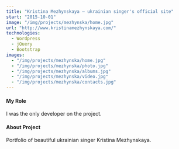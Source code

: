 ```yaml
---
title: "Kristina Mezhynskaya – ukrainian singer's official site"
start: "2015-10-01"
image: "/img/projects/mezhynska/home.jpg"
url: "http://www.kristinamezhynskaya.com/"
technologies:
  - Wordpress
  - jQuery
  - Bootstrap
images:
  - "/img/projects/mezhynska/home.jpg"
  - "/img/projects/mezhynska/photo.jpg"
  - "/img/projects/mezhynska/albums.jpg"
  - "/img/projects/mezhynska/video.jpg"
  - "/img/projects/mezhynska/contacts.jpg"
---
```


#### My Role

I was the only developer on the project.

#### About Project

Portfolio of beautiful ukrainian singer Kristina Mezhynskaya.
